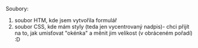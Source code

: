 Soubory:

1. soubor HTM, kde jsem vytvořila formulář
2. soubor CSS, kde mám styly (teda jen vycentrovaný nadpis)- chci přijít na to, jak umisťovat "okénka" a měnit jim velikost (v obráceném pořadí) :D
